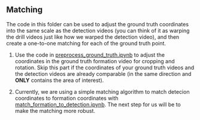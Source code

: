 ## Matching

The code in this folder can be used to adjust the ground truth coordinates into the same scale as the detection videos (you can think of it as warping the drill videos just like how we warped the detection video), and then create a one-to-one matching for each of the ground truth point.

1. Use the code in [preprocess_ground_truth.ipynb](preprocess_ground_truth.ipynb) to adjust the coordinates in the ground truth formation video for cropping and rotation. Skip this part if the coordinates of your ground truth videos and the detection videos are already comparable (in the same direction and  <b>ONLY</b> contains the area of interest).

2. Currently, we are using a simple matching algorithm to match detecion coordinates to formation coordinates with [match_formation_to_detection.ipynb](match_formation_to_detection.ipynb). The next step for us will be to make the matching more robust.